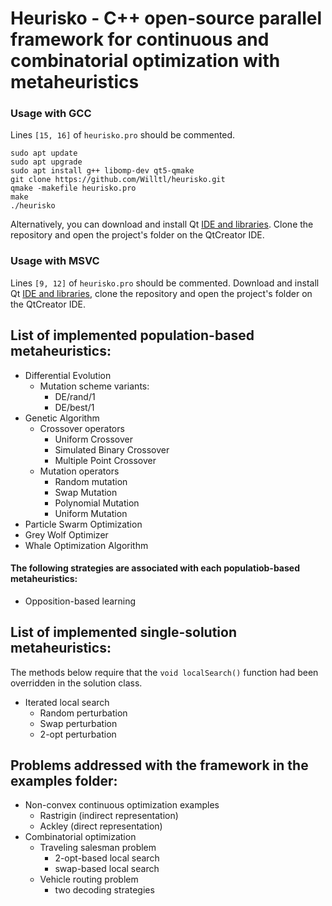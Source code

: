 # Heurisko - C++ open-source parallel framework for continuous and combinatorial optimization with metaheuristics

### Usage with GCC
Lines `[15, 16]` of `heurisko.pro` should be commented.
```  
sudo apt update
sudo apt upgrade
sudo apt install g++ libomp-dev qt5-qmake
git clone https://github.com/Willtl/heurisko.git
qmake -makefile heurisko.pro
make
./heurisko
```
Alternatively, you can download and install Qt [IDE and libraries](https://www.qt.io/download). Clone the repository and open the project's folder on the QtCreator IDE.

### Usage with MSVC
Lines `[9, 12]` of `heurisko.pro` should be commented.
Download and install Qt [IDE and libraries](https://www.qt.io/download), clone the repository and open the project's folder on the QtCreator IDE.

## List of implemented population-based metaheuristics:
- Differential Evolution
   - Mutation scheme variants:
      - DE/rand/1
      - DE/best/1
- Genetic Algorithm
   - Crossover operators
      - Uniform Crossover
      - Simulated Binary Crossover
      - Multiple Point Crossover 
   - Mutation operators
      - Random mutation
      - Swap Mutation
      - Polynomial Mutation
      - Uniform Mutation 
- Particle Swarm Optimization
- Grey Wolf Optimizer
- Whale Optimization Algorithm

#### The following strategies are associated with each populatiob-based metaheuristics:
- Opposition-based learning

## List of implemented single-solution metaheuristics:
The methods below require that the `void localSearch()` function had been overridden in the solution class.
- Iterated local search
   - Random perturbation
   - Swap perturbation
   - 2-opt perturbation

## Problems addressed with the framework in the examples folder:
- Non-convex continuous optimization examples
   - Rastrigin (indirect representation)
   - Ackley    (direct   representation)
- Combinatorial optimization
   - Traveling  salesman problem
      - 2-opt-based local search
      - swap-based local search
   - Vehicle routing problem
      - two decoding strategies 
   
